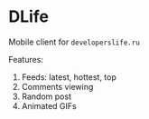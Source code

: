 # DLife

Mobile client for `developerslife.ru`

Features:
1. Feeds: latest, hottest, top
2. Comments viewing
3. Random post
4. Animated GIFs
